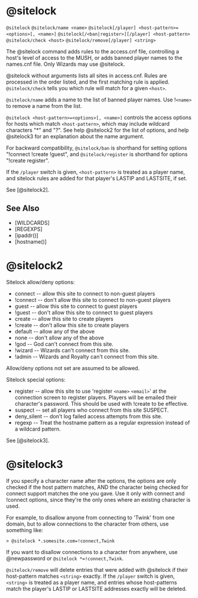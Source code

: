 # @sitelock
`@sitelock`
`@sitelock/name <name>`
`@sitelock[/player] <host-pattern>=<options>[, <name>]`
`@sitelock[/<ban|register>][/player] <host-pattern>`
`@sitelock/check <host>`
`@sitelock/remove[/player] <string>`

The @sitelock command adds rules to the access.cnf file, controlling a host's level of access to the MUSH, or adds banned player names to the names.cnf file. Only Wizards may use @sitelock.

@sitelock without arguments lists all sites in access.cnf. Rules are processed in the order listed, and the first matching rule is applied. `@sitelock/check` tells you which rule will match for a given `<host>`.

`@sitelock/name` adds a name to the list of banned player names. Use !`<name>` to remove a name from the list.

`@sitelock <host-pattern>=<options>[, <name>]` controls the access options for hosts which match `<host-pattern>`, which may include wildcard characters "*" and "?". See help @sitelock2 for the list of options, and help @sitelock3 for an explanation about the name argument.

For backward compatibility, `@sitelock/ban` is shorthand for setting options "!connect !create !guest", and `@sitelock/register` is shorthand for options "!create register".

If the `/player` switch is given, `<host-pattern>` is treated as a player name, and sitelock rules are added for that player's LASTIP and LASTSITE, if set.

See [@sitelock2].

## See Also
- [WILDCARDS]
- [REGEXPS]
- [ipaddr()]
- [hostname()]
# @sitelock2
Sitelock allow/deny options:
- connect -- allow this site to connect to non-guest players
- !connect -- don't allow this site to connect to non-guest players
- guest -- allow this site to connect to guest players
- !guest -- don't allow this site to connect to guest players
- create -- allow this site to create players
- !create -- don't allow this site to create players
- default -- allow any of the above
- none -- don't allow any of the above
- !god -- God can't connect from this site.
- !wizard -- Wizards can't connect from this site.
- !admin -- Wizards and Royalty can't connect from this site.

Allow/deny options not set are assumed to be allowed.

Sitelock special options:
- register -- allow this site to use 'register `<name>` `<email>`' at the connection screen to register players. Players will be emailed their character's password. This should be used with !create to be effective.
- suspect -- set all players who connect from this site SUSPECT.
- deny_silent -- don't log failed access attempts from this site.
- regexp -- Treat the hostname pattern as a regular expression instead of a wildcard pattern.

See [@sitelock3].
# @sitelock3
If you specify a character name after the options, the options are only checked if the host pattern matches, AND the character being checked for connect support matches the one you gave. Use it only with connect and !connect options, since they're the only ones where an existing character is used.

For example, to disallow anyone from connecting to 'Twink' from one domain, but to allow connections to the character from others, use something like:
```
> @sitelock *.somesite.com=!connect,Twink
```

If you want to disallow connections to a character from anywhere, use @newpassword or `@sitelock *=!connect,Twink`.

`@sitelock/remove` will delete entries that were added with @sitelock if their host-pattern matches `<string>` exactly. If the `/player` switch is given, `<string>` is treated as a player name, and entries whose host-patterns match the player's LASTIP or LASTSITE addresses exactly will be deleted.


